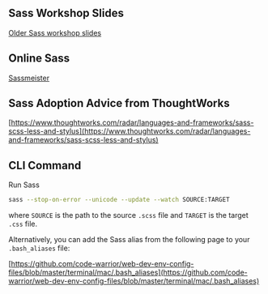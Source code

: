 ## Sass Workshop Slides
[Older Sass workshop slides](https://bitbucket.org/code-warrior/sass-workshop/src/master/)

## Online Sass
[Sassmeister](https://www.sassmeister.com/)

## Sass Adoption Advice from ThoughtWorks
[https://www.thoughtworks.com/radar/languages-and-frameworks/sass-scss-less-and-stylus](https://www.thoughtworks.com/radar/languages-and-frameworks/sass-scss-less-and-stylus)

## CLI Command
Run Sass 
```bash
sass --stop-on-error --unicode --update --watch SOURCE:TARGET
```
where `SOURCE` is the path to the source `.scss` file and `TARGET` is the target `.css` file.

Alternatively, you can add the Sass alias from the following page to your `.bash_aliases` file:

[https://github.com/code-warrior/web-dev-env-config-files/blob/master/terminal/mac/.bash_aliases](https://github.com/code-warrior/web-dev-env-config-files/blob/master/terminal/mac/.bash_aliases)
